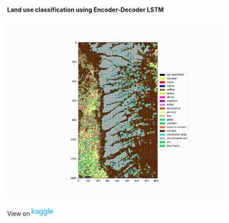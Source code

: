 #### Land use classification using Encoder-Decoder LSTM
![watershed-segmentation](./docs/predicted.gif)


View on [![Kaggle link](./docs/kaggle.png)](https://www.kaggle.com/saraivaufc/land-use-classification-using-encoder-decoder-lstm)